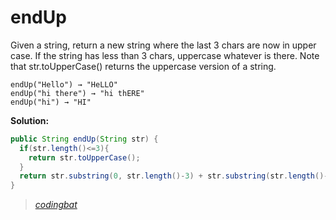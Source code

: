 # endUp

Given a string, return a new string where the last 3 chars are now in upper case. If the string has less than 3 chars, uppercase whatever is there. Note that str.toUpperCase() returns the uppercase version of a string.

```
endUp("Hello") → "HeLLO"
endUp("hi there") → "hi thERE"
endUp("hi") → "HI"
```

**Solution:**

```java
public String endUp(String str) {
  if(str.length()<=3){
    return str.toUpperCase();
  }
  return str.substring(0, str.length()-3) + str.substring(str.length()-3).toUpperCase();
}
```

> _[codingbat](http://codingbat.com/prob/p125268)_